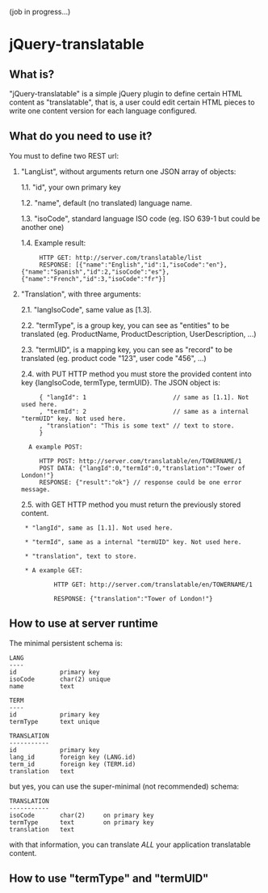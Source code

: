 (job in progress...)

# jQuery-translatable

## What is?

"jQuery-translatable" is a simple jQuery plugin to define certain HTML content as "translatable", that is, a user could edit certain HTML pieces to write one content version for each language configured.

## What do you need to use it?

You must to define two REST url:

1. "LangList", without arguments return one JSON array of objects:

    1.1. "id", your own primary key

    1.2. "name", default (no translated) language name.

    1.3. "isoCode", standard language ISO code (eg. ISO 639-1 but could be another one)

    1.4. Example result:

            HTTP GET: http://server.com/translatable/list
            RESPONSE: [{"name":"English","id":1,"isoCode":"en"},{"name":"Spanish","id":2,"isoCode":"es"},{"name":"French","id":3,"isoCode":"fr"}]

2. "Translation", with three arguments:

    2.1. "langIsoCode", same value as [1.3].

    2.2. "termType", is a group key, you can see as "entities" to be translated (eg. ProductName, ProductDescription, UserDescription, ...)

    2.3. "termUID", is a mapping key, you can see as "record" to be translated (eg. product code "123", user code "456", ...)

    2.4. with PUT HTTP method you must store the provided content into key {langIsoCode, termType, termUID}. The JSON object is:

            { "langId": 1                        // same as [1.1]. Not used here.
            , "termId": 2                        // same as a internal "termUID" key. Not used here.
            , "translation": "This is some text" // text to store.
            }
     
         A example POST:
     
            HTTP POST: http://server.com/translatable/en/TOWERNAME/1
            POST DATA: {"langId":0,"termId":0,"translation":"Tower of London!"}
            RESPONSE: {"result":"ok"} // response could be one error message.

    2.5. with GET HTTP method you must return the previously stored content.

        * "langId", same as [1.1]. Not used here.

        * "termId", same as a internal "termUID" key. Not used here.

        * "translation", text to store.

        * A example GET:

                HTTP GET: http://server.com/translatable/en/TOWERNAME/1

                RESPONSE: {"translation":"Tower of London!"}

## How to use at server runtime

The minimal persistent schema is:

    LANG
    ----
    id            primary key
    isoCode       char(2) unique
    name          text

    TERM
    ----
    id            primary key
    termType      text unique

    TRANSLATION
    -----------
    id            primary key
    lang_id       foreign key (LANG.id)
    term_id       foreign key (TERM.id)
    translation   text

but yes, you can use the super-minimal (not recommended) schema:

    TRANSLATION
    -----------
    isoCode       char(2)     on primary key
    termType      text        on primary key
    translation   text

with that information, you can translate *ALL* your application translatable content.

## How to use "termType" and "termUID"


